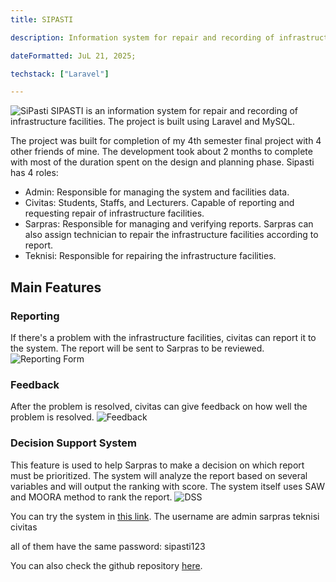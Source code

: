 ```yaml
---
title: SIPASTI

description: Information system for repair and recording of infrastructure facilities;

dateFormatted: JuL 21, 2025;

techstack: ["Laravel"]

---
```


![SiPasti](/assets/images/projects/sipasti/home.png)
SIPASTI is an information system for repair and recording of infrastructure facilities. The project is built using Laravel and MySQL. 

The project was built for completion of my 4th semester final project with 4 other friends of mine. The development took about 2 months to complete with most of the duration spent on the design and planning phase. Sipasti has 4 roles: 
- Admin: Responsible for managing the system and facilities data.
- Civitas: Students, Staffs, and Lecturers. Capable of reporting and requesting repair of infrastructure facilities.
- Sarpras: Responsible for managing and verifying reports. Sarpras can also assign technician to repair the infrastructure facilities according to report.
- Teknisi: Responsible for repairing the infrastructure facilities.

## Main Features
### Reporting 
If there's a problem with the infrastructure facilities, civitas can report it to the system. The report will be sent to  Sarpras to be reviewed.
![Reporting Form](/assets/images/projects/sipasti/reporting.png)

### Feedback
After the problem is resolved, civitas can give feedback on how well the problem is resolved.
![Feedback](/assets/images/projects/sipasti/feedback.png)

### Decision Support System
This feature is used to help Sarpras to make a decision on which report must be prioritized. The system will analyze the report based on several variables and will output the ranking with score. The system itself uses SAW and MOORA method to rank the report.
![DSS](/assets/images/projects/sipasti/dss.png)

You can try the system in [this link](https://sipasti.rakaiseto.com/).
The username are
admin
sarpras
teknisi
civitas

all of them have the same password: sipasti123

You can also check the github repository [here](https://github.com/rakaiseto/PBL-SIPASTI).